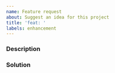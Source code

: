 ```yaml
---
name: Feature request
about: Suggest an idea for this project
title: 'feat: '
labels: enhancement
---
```


<!--
Please provide thoughtful commentary *and code samples* on what this feature means for your project. What will it allow you to do that you can't do today? How will it make current work-arounds straightforward? What potential bugs and edge cases does it help to avoid? etc. Please keep it project-centric.
-->

### Description

### Solution

<!--
Maybe you have?
-->
